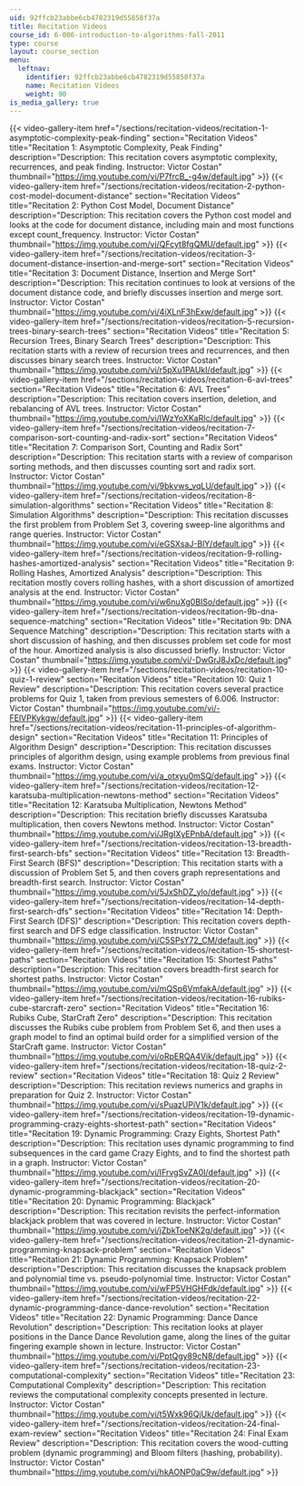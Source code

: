 ```yaml
---
uid: 92ffcb23abbe6cb4782319d55858f37a
title: Recitation Videos
course_id: 6-006-introduction-to-algorithms-fall-2011
type: course
layout: course_section
menu:
  leftnav:
    identifier: 92ffcb23abbe6cb4782319d55858f37a
    name: Recitation Videos
    weight: 90
is_media_gallery: true
---
```

{{< video-gallery-item href="/sections/recitation-videos/recitation-1-asymptotic-complexity-peak-finding" section="Recitation Videos" title="Recitation 1: Asymptotic Complexity, Peak Finding" description="Description: This recitation covers asymptotic complexity, recurrences, and peak finding. Instructor: Victor Costan" thumbnail="https://img.youtube.com/vi/P7frcB_-g4w/default.jpg" >}} {{< video-gallery-item href="/sections/recitation-videos/recitation-2-python-cost-model-document-distance" section="Recitation Videos" title="Recitation 2: Python Cost Model, Document Distance" description="Description: This recitation covers the Python cost model and looks at the code for document distance, including main and most functions except count_frequency. Instructor: Victor Costan" thumbnail="https://img.youtube.com/vi/QFcyt8fgQMU/default.jpg" >}} {{< video-gallery-item href="/sections/recitation-videos/recitation-3-document-distance-insertion-and-merge-sort" section="Recitation Videos" title="Recitation 3: Document Distance, Insertion and Merge Sort" description="Description: This recitation continues to look at versions of the document distance code, and briefly discusses insertion and merge sort. Instructor: Victor Costan" thumbnail="https://img.youtube.com/vi/4iXLnF3hExw/default.jpg" >}} {{< video-gallery-item href="/sections/recitation-videos/recitation-5-recursion-trees-binary-search-trees" section="Recitation Videos" title="Recitation 5: Recursion Trees, Binary Search Trees" description="Description: This recitation starts with a review of recursion trees and recurrences, and then discusses binary search trees. Instructor: Victor Costan" thumbnail="https://img.youtube.com/vi/r5pXu1PAUkI/default.jpg" >}} {{< video-gallery-item href="/sections/recitation-videos/recitation-6-avl-trees" section="Recitation Videos" title="Recitation 6: AVL Trees" description="Description: This recitation covers insertion, deletion, and rebalancing of AVL trees. Instructor: Victor Costan" thumbnail="https://img.youtube.com/vi/IWzYoXKaRIc/default.jpg" >}} {{< video-gallery-item href="/sections/recitation-videos/recitation-7-comparison-sort-counting-and-radix-sort" section="Recitation Videos" title="Recitation 7: Comparison Sort, Counting and Radix Sort" description="Description: This recitation starts with a review of comparison sorting methods, and then discusses counting sort and radix sort. Instructor: Victor Costan" thumbnail="https://img.youtube.com/vi/9bkvws_vqLU/default.jpg" >}} {{< video-gallery-item href="/sections/recitation-videos/recitation-8-simulation-algorithms" section="Recitation Videos" title="Recitation 8: Simulation Algorithms" description="Description: This recitation discusses the first problem from Problem Set 3, covering sweep-line algorithms and range queries. Instructor: Victor Costan" thumbnail="https://img.youtube.com/vi/eGSXsaJ-BlY/default.jpg" >}} {{< video-gallery-item href="/sections/recitation-videos/recitation-9-rolling-hashes-amortized-analysis" section="Recitation Videos" title="Recitation 9: Rolling Hashes, Amortized Analysis" description="Description: This recitation mostly covers rolling hashes, with a short discussion of amortized analysis at the end. Instructor: Victor Costan" thumbnail="https://img.youtube.com/vi/w6nuXg0BISo/default.jpg" >}} {{< video-gallery-item href="/sections/recitation-videos/recitation-9b-dna-sequence-matching" section="Recitation Videos" title="Recitation 9b: DNA Sequence Matching" description="Description: This recitation starts with a short discussion of hashing, and then discusses problem set code for most of the hour.  Amortized analysis is also discussed briefly. Instructor: Victor Costan" thumbnail="https://img.youtube.com/vi/-DwGrJ8JxDc/default.jpg" >}} {{< video-gallery-item href="/sections/recitation-videos/recitation-10-quiz-1-review" section="Recitation Videos" title="Recitation 10: Quiz 1 Review" description="Description: This recitation covers several practice problems for Quiz 1, taken from previous semesters of 6.006. Instructor: Victor Costan" thumbnail="https://img.youtube.com/vi/-FElVPKykgw/default.jpg" >}} {{< video-gallery-item href="/sections/recitation-videos/recitation-11-principles-of-algorithm-design" section="Recitation Videos" title="Recitation 11: Principles of Algorithm Design" description="Description: This recitation discusses principles of algorithm design, using example problems from previous final exams. Instructor: Victor Costan" thumbnail="https://img.youtube.com/vi/a_otxyu0mSQ/default.jpg" >}} {{< video-gallery-item href="/sections/recitation-videos/recitation-12-karatsuba-multiplication-newtons-method" section="Recitation Videos" title="Recitation 12: Karatsuba Multiplication, Newtons Method" description="Description: This recitation briefly discusses Karatsuba multiplication, then covers Newtons method. Instructor: Victor Costan" thumbnail="https://img.youtube.com/vi/JRgIXyEPnbA/default.jpg" >}} {{< video-gallery-item href="/sections/recitation-videos/recitation-13-breadth-first-search-bfs" section="Recitation Videos" title="Recitation 13: Breadth-First Search (BFS)" description="Description: This recitation starts with a discussion of Problem Set 5, and then covers graph representations and breadth-first search. Instructor: Victor Costan" thumbnail="https://img.youtube.com/vi/5JxShDZ_ylo/default.jpg" >}} {{< video-gallery-item href="/sections/recitation-videos/recitation-14-depth-first-search-dfs" section="Recitation Videos" title="Recitation 14: Depth-First Search (DFS)" description="Description: This recitation covers depth-first search and DFS edge classification. Instructor: Victor Costan" thumbnail="https://img.youtube.com/vi/C5SPsY72_CM/default.jpg" >}} {{< video-gallery-item href="/sections/recitation-videos/recitation-15-shortest-paths" section="Recitation Videos" title="Recitation 15: Shortest Paths" description="Description: This recitation covers breadth-first search for shortest paths. Instructor: Victor Costan" thumbnail="https://img.youtube.com/vi/mQSp6VmfakA/default.jpg" >}} {{< video-gallery-item href="/sections/recitation-videos/recitation-16-rubiks-cube-starcraft-zero" section="Recitation Videos" title="Recitation 16: Rubiks Cube, StarCraft Zero" description="Description: This recitation discusses the Rubiks cube problem from Problem Set 6, and then uses a graph model to find an optimal build order for a simplified version of the StarCraft game. Instructor: Victor Costan" thumbnail="https://img.youtube.com/vi/oRpERQA4Vik/default.jpg" >}} {{< video-gallery-item href="/sections/recitation-videos/recitation-18-quiz-2-review" section="Recitation Videos" title="Recitation 18: Quiz 2 Review" description="Description: This recitation reviews numerics and graphs in preparation for Quiz 2. Instructor: Victor Costan" thumbnail="https://img.youtube.com/vi/sPuazUPiV1k/default.jpg" >}} {{< video-gallery-item href="/sections/recitation-videos/recitation-19-dynamic-programming-crazy-eights-shortest-path" section="Recitation Videos" title="Recitation 19: Dynamic Programming: Crazy Eights, Shortest Path" description="Description: This recitation uses dynamic programming to find subsequences in the card game Crazy Eights, and to find the shortest path in a graph. Instructor: Victor Costan" thumbnail="https://img.youtube.com/vi/IFrvgSvZA0I/default.jpg" >}} {{< video-gallery-item href="/sections/recitation-videos/recitation-20-dynamic-programming-blackjack" section="Recitation Videos" title="Recitation 20: Dynamic Programming: Blackjack" description="Description: This recitation revisits the perfect-information blackjack problem that was covered in lecture. Instructor: Victor Costan" thumbnail="https://img.youtube.com/vi/jZbkToeNK2g/default.jpg" >}} {{< video-gallery-item href="/sections/recitation-videos/recitation-21-dynamic-programming-knapsack-problem" section="Recitation Videos" title="Recitation 21: Dynamic Programming: Knapsack Problem" description="Description: This recitation discusses the knapsack problem and polynomial time vs. pseudo-polynomial time. Instructor: Victor Costan" thumbnail="https://img.youtube.com/vi/wFP5VHGHFdk/default.jpg" >}} {{< video-gallery-item href="/sections/recitation-videos/recitation-22-dynamic-programming-dance-dance-revolution" section="Recitation Videos" title="Recitation 22: Dynamic Programming: Dance Dance Revolution" description="Description: This recitation looks at player positions in the Dance Dance Revolution game, along the lines of the guitar fingering example shown in lecture. Instructor: Victor Costan" thumbnail="https://img.youtube.com/vi/PptQgy89cN8/default.jpg" >}} {{< video-gallery-item href="/sections/recitation-videos/recitation-23-computational-complexity" section="Recitation Videos" title="Recitation 23: Computational Complexity" description="Description: This recitation reviews the computational complexity concepts presented in lecture. Instructor: Victor Costan" thumbnail="https://img.youtube.com/vi/t5Wxk96QjUk/default.jpg" >}} {{< video-gallery-item href="/sections/recitation-videos/recitation-24-final-exam-review" section="Recitation Videos" title="Recitation 24: Final Exam Review" description="Description: This recitation covers the wood-cutting problem (dynamic programming) and Bloom filters (hashing, probability). Instructor: Victor Costan" thumbnail="https://img.youtube.com/vi/hkAONP0aC9w/default.jpg" >}}